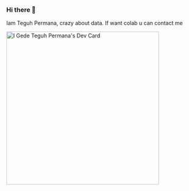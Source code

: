 ### Hi there 👋
Iam Teguh Permana, crazy about data. If want colab u can contact me


<a href="https://app.daily.dev/teguhpermana666"><img src="https://api.daily.dev/devcards/60f48d7f835d441ebd2b10a4af404d08.png?r=sn7" width="400" alt="I Gede Teguh Permana's Dev Card"/></a>
